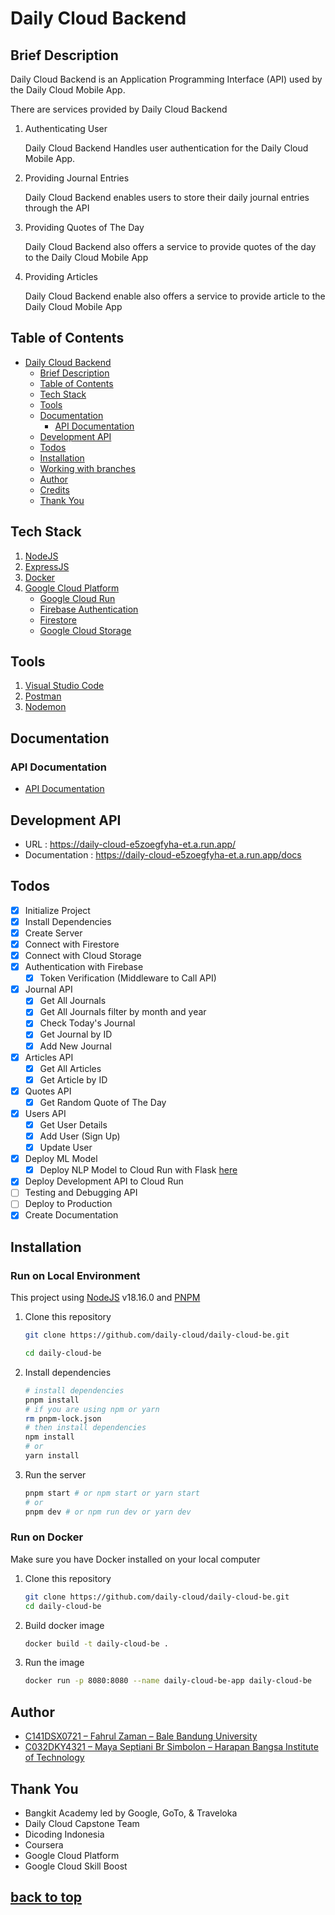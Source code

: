 # Daily Cloud Backend

## Brief Description

Daily Cloud Backend is an Application Programming Interface (API) used by the Daily Cloud Mobile App.

There are services provided by Daily Cloud Backend

1. Authenticating User

   Daily Cloud Backend Handles user authentication for the Daily Cloud Mobile App.

2. Providing Journal Entries

   Daily Cloud Backend enables users to store their daily journal entries through the API

3. Providing Quotes of The Day

   Daily Cloud Backend also offers a service to provide quotes of the day to the Daily Cloud Mobile App

4. Providing Articles

   Daily Cloud Backend enable also offers a service to provide article to the Daily Cloud Mobile App

## Table of Contents

- [Daily Cloud Backend](#daily-cloud-backend)
  - [Brief Description](#brief-description)
  - [Table of Contents](#table-of-contents)
  - [Tech Stack](#tech-stack)
  - [Tools](#tools)
  - [Documentation](#documentation)
    - [API Documentation](#api-documentation)
  - [Development API](#development-api)
  - [Todos](#todos)
  - [Installation](#installation)
  - [Working with branches](#working-with-branches)
  - [Author](#author)
  - [Credits](#credits)
  - [Thank You](#thank-you)

## Tech Stack

1. [NodeJS](https://nodejs.org/en)
2. [ExpressJS](https://expressjs.com/)
3. [Docker](https://www.docker.com/)
4. [Google Cloud Platform](https://cloud.google.com/)
   - [Google Cloud Run](https://cloud.google.com/run)
   - [Firebase Authentication](https://firebase.google.com/products/auth)
   - [Firestore](https://cloud.google.com/firestore)
   - [Google Cloud Storage](https://cloud.google.com/storage)

## Tools

1. [Visual Studio Code](https://code.visualstudio.com/)
2. [Postman](https://www.postman.com/)
3. [Nodemon](https://www.npmjs.com/package/nodemon)

## Documentation

### API Documentation

- [API Documentation](API-Documentation.md)

## Development API

- URL : https://daily-cloud-e5zoegfyha-et.a.run.app/
- Documentation : https://daily-cloud-e5zoegfyha-et.a.run.app/docs

## Todos

- [x] Initialize Project
- [x] Install Dependencies
- [x] Create Server
- [x] Connect with Firestore
- [x] Connect with Cloud Storage
- [x] Authentication with Firebase
  - [x] Token Verification (Middleware to Call API)
- [x] Journal API
  - [x] Get All Journals
  - [x] Get All Journals filter by month and year
  - [x] Check Today's Journal
  - [x] Get Journal by ID
  - [x] Add New Journal
- [x] Articles API
  - [x] Get All Articles
  - [x] Get Article by ID
- [x] Quotes API
  - [x] Get Random Quote of The Day
- [x] Users API
  - [x] Get User Details
  - [x] Add User (Sign Up)
  - [x] Update User
- [x] Deploy ML Model
  - [x] Deploy NLP Model to Cloud Run with Flask [here](https://github.com/daily-cloud/daily-cloud-predict-api)
- [x] Deploy Development API to Cloud Run
- [ ] Testing and Debugging API
- [ ] Deploy to Production
- [x] Create Documentation

## Installation

### Run on Local Environment

This project using [NodeJS](https://nodejs.org/en/) v18.16.0 and [PNPM](https://pnpm.io/)

1. Clone this repository

   ```bash
   git clone https://github.com/daily-cloud/daily-cloud-be.git

   cd daily-cloud-be
   ```

2. Install dependencies

   ```bash
   # install dependencies
   pnpm install
   # if you are using npm or yarn
   rm pnpm-lock.json
   # then install dependencies
   npm install
   # or
   yarn install
   ```

3. Run the server

   ```bash
   pnpm start # or npm start or yarn start
   # or
   pnpm dev # or npm run dev or yarn dev
   ```

### Run on Docker

Make sure you have Docker installed on your local computer

1. Clone this repository

   ```bash
   git clone https://github.com/daily-cloud/daily-cloud-be.git
   cd daily-cloud-be
   ```

2. Build docker image

   ```bash
   docker build -t daily-cloud-be .
   ```

3. Run the image
   ```bash
   docker run -p 8080:8080 --name daily-cloud-be-app daily-cloud-be
   ```

## Author

- [C141DSX0721 – Fahrul Zaman – Bale Bandung University](https://www.linkedin.com/in/fhrlzmn/)
- [C032DKY4321 – Maya Septiani Br Simbolon – Harapan Bangsa Institute of Technology](https://www.linkedin.com/in/mayaseptianibrsimbolon/)

## Thank You

- Bangkit Academy led by Google, GoTo, & Traveloka
- Daily Cloud Capstone Team
- Dicoding Indonesia
- Coursera
- Google Cloud Platform
- Google Cloud Skill Boost

## [back to top](#daily-cloud-backend)
